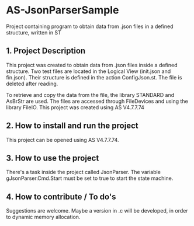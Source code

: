 # AS-JsonParserSample
Project containing program to obtain data from .json files in a defined structure, written in ST

## 1. Project Description
This project was created to obtain data from .json files inside a defined structure.
Two test files are located in the Logical View (init.json and fin.json).
Their structure is defined in the action ConfigJson.st.
The file is deleted after reading.

To retrieve and copy the data from the file, the library STANDARD and AsBrStr are used.
The files are accessed through FileDevices and using the library FileIO.
This project was created using AS V4.7.7.74


## 2. How to install and run the project
This project can be opened using AS  V4.7.7.74.


## 3. How to use the project
There's a task inside the project called JsonParser.
The variable gJsonParser.Cmd.Start must be set to true to start the state machine.


## 4. How to contribute / To do's
Suggestions are welcome.
Maybe a version in .c will be developed, in order to dynamic memory allocation.
